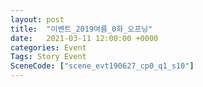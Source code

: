 ```yaml
---
layout: post
title:  "이벤트_2019여름_0화_오프닝"
date:   2021-03-11 12:00:00 +0000
categories: Event
Tags: Story Event
SceneCode: ["scene_evt190627_cp0_q1_s10"]
---
```

